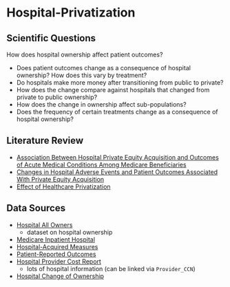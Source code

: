 # Hospital-Privatization

## Scientific Questions
How does hospital ownership affect patient outcomes? 
- Does patient outcomes change as a consequence of hospital ownership? How does this vary by treatment? 
- Do hospitals make more money after transitioning from public to private? 
- How does the change compare against hospitals that changed from private to public ownership? 
- How does the change in ownership affect sub-populations? 
- Does the frequency of certain treatments change as a consequence of hospital ownership? 

## Literature Review
- [Association Between Hospital Private Equity Acquisition and Outcomes of Acute Medical Conditions Among Medicare Beneficiaries](https://jamanetwork.com/journals/jamanetworkopen/fullarticle/2791727)  
- [Changes in Hospital Adverse Events and Patient Outcomes Associated With Private Equity Acquisition](https://jamanetwork.com/journals/jama/fullarticle/2813379)  
- [Effect of Healthcare Privatization](https://www.thelancet.com/action/showPdf?pii=S2468-2667%2824%2900003-3)  

## Data Sources
- [Hospital All Owners](https://data.cms.gov/provider-characteristics/hospitals-and-other-facilities/hospital-all-owners)  
  - dataset on hospital ownership 
- [Medicare Inpatient Hospital](https://data.cms.gov/summary-statistics-on-use-and-payments/medicare-service-type-reports/cms-program-statistics-medicare-inpatient-hospital)  
- [Hospital-Acquired Measures](https://data.cms.gov/quality-of-care/deficit-reduction-act-hospital-acquired-condition-measures)  
- [Patient-Reported Outcomes](https://data.cms.gov/provider-data/dataset/mxtu-43qs#data-table)  
- [Hospital Provider Cost Report](https://data.cms.gov/provider-compliance/cost-report/hospital-provider-cost-report)
  - lots of hospital information (can be linked via `Provider_CCN`)
- [Hospital Change of Ownership](https://data.cms.gov/provider-characteristics/hospitals-and-other-facilities/hospital-change-of-ownership)



